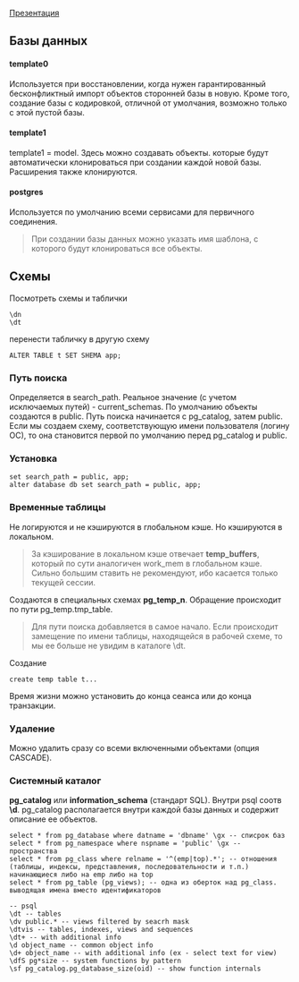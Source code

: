 [Презентация](https://www.youtube.com/watch?v=UNdB2fvDdcw&list=PLaFqU3KCWw6LPcuYVymLcXl3muC45mu3e&index=9)
## Базы данных
#### template0
Используется при восстановлении, когда нужен гарантированный бесконфликтный импорт объектов сторонней базы в новую. 
Кроме того, создание базы с кодировкой, отличной от умолчания, возможно только с этой пустой базы.
#### template1
template1 = model. Здесь можно создавать объекты. которые будут автоматически клонироваться при создании каждой новой базы.
Расширения также клонируются.
#### postgres
Используется по умолчанию всеми сервисами для первичного соединения.

> При создании базы данных можно указать имя шаблона, с которого будут клонироваться все объекты.

## Схемы
Посмотреть схемы и таблички
```
\dn
\dt
```
перенести табличку в другую схему
```
ALTER TABLE t SET SHEMA app;
```
### Путь поиска
Определяется в search_path.
Реальное значение (с учетом исключаемых путей) - current_schemas.
По умолчанию объекты создаются в public.
Путь поиска начинается с pg_catalog, затем public.
Если мы создаем схему, соответствующую имени пользователя (логину ОС), то она становится первой по умолчанию перед pg_catalog и public.
### Установка
```
set search_path = public, app;
alter database db set search_path = public, app;
```
### Временные таблицы
Не логируются и не кэшируются в глобальном кэше. Но кэшируются в локальном.
> За кэширование в локальном кэше отвечает **temp_buffers**, который по сути аналогичен work_mem в глобальном кэше. Сильно большим ставить не рекомендуют, ибо касается только текущей сессии.

Создаются в специальных схемах **pg_temp_n**.
Обращение происходит по пути pg_temp.tmp_table.
> Для пути поиска добавляется в самое начало. Если происходит замещение по имени таблицы, находящейся в рабочей схеме, то мы ее больше не увидим в каталоге \dt.

Создание
```
create temp table t...
```
Время жизни можно установить до конца сеанса или до конца транзакции.
### Удаление
Можно удалить сразу со всеми включенными объектами (опция CASCADE).
### Системный каталог
**pg_catalog** или **information_schema** (стандарт SQL). Внутри psql соотв **\d**.
pg_catalog располагается внутри каждой базы данных и содержит описание ее объектов.
```
select * from pg_database where datname = 'dbname' \gx -- списрок баз
select * from pg_namespace where nspname = 'public' \gx -- пространства
select * from pg_class where relname = '^(emp|top).*'; -- отношения (таблицы, индексы, представления, последовательности и т.п.) начинающиеся либо на emp либо на top
select * from pg_table (pg_views); -- одна из оберток над pg_class. выводящая имена вместо идентификаторов

-- psql
\dt -- tables
\dv public.* -- views filtered by seacrh mask
\dtvis -- tables, indexes, views and sequences
\dt+ -- with additional info
\d object_name -- common object info
\d+ object_name -- with additional info (ex - select text for view)
\dfS pg*size -- system functions by pattern
\sf pg_catalog.pg_database_size(oid) -- show function internals
```


